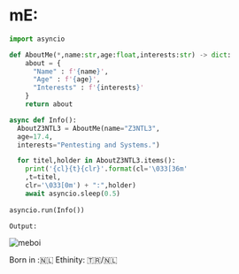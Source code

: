 # mE:
```python
import asyncio

def AboutMe(*,name:str,age:float,interests:str) -> dict:
    about = {
      "Name" : f'{name}',
      "Age" : f'{age}',
      "Interests" : f'{interests}'
    }
    return about

async def Info():
  AboutZ3NTL3 = AboutMe(name="Z3NTL3",
  age=17.4,
  interests="Pentesting and Systems.")

  for titel,holder in AboutZ3NTL3.items():
    print('{cl}{t}{clr}'.format(cl='\033[36m'
    ,t=titel,
    clr='\033[0m') + ":",holder)
    await asyncio.sleep(0.5)
  
asyncio.run(Info())
```

```output
Output:
```
![meboi](https://user-images.githubusercontent.com/48758770/154814337-cae0fcd8-afec-4ee6-831a-6613c49217bc.gif)

Born in :🇳🇱 
Ethinity: 🇹🇷/🇳🇱 
